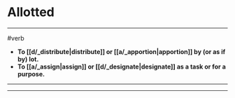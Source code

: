 # Allotted
---
#verb
- **To [[d/_distribute|distribute]] or [[a/_apportion|apportion]] by (or as if by) lot.**
- **To [[a/_assign|assign]] or [[d/_designate|designate]] as a task or for a purpose.**
---
---
